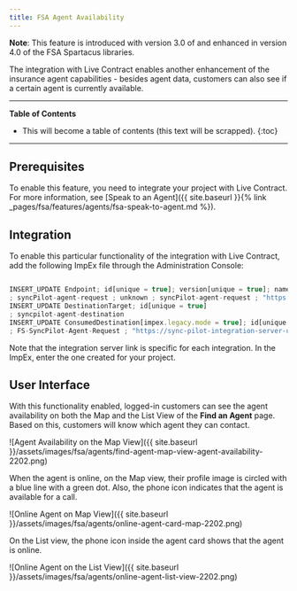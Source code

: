 ```yaml
---
title: FSA Agent Availability
---
```


**Note**: This feature is introduced with version 3.0 of and enhanced in version 4.0 of the FSA Spartacus libraries.

The integration with Live Contract enables another enhancement of the insurance agent capabilities - besides agent data, customers can also see if a certain agent is currently available. 

***

**Table of Contents**

- This will become a table of contents (this text will be scrapped).
{:toc}

***

## Prerequisites

To enable this feature, you need to integrate your project with Live Contract. For more information, see [Speak to an Agent]({{ site.baseurl }}{% link _pages/fsa/features/agents/fsa-speak-to-agent.md %}).

## Integration

To enable this particular functionality of the integration with Live Contract, add the following ImpEx file through the Administration Console:

```ts

INSERT_UPDATE Endpoint; id[unique = true]; version[unique = true]; name; specUrl
; syncPilot-agent-request ; unknown ; syncPilot-agent-request ; "https://sync-pilot-integration-server-url"
INSERT_UPDATE DestinationTarget; id[unique = true]
; syncpilot-agent-destination
INSERT_UPDATE ConsumedDestination[impex.legacy.mode = true]; id[unique = true]; url; endpoint(id, version); destinationTarget(id);
; FS-SyncPilot-Agent-Request ; "https://sync-pilot-integration-server-url" ; syncPilot-agent-request:unknown ; syncpilot-agent-destination ;

```
Note that the integration server link is specific for each integration. In the ImpEx, enter the one created for your project.

## User Interface

With this functionality enabled, logged-in customers can see the agent availability on both the Map and the List View of the **Find an Agent** page. 
Based on this, customers will know which agent they can contact.

![Agent Availability on the Map View]({{ site.baseurl }}/assets/images/fsa/agents/find-agent-map-view-agent-availability-2202.png) 

When the agent is online, on the Map view, their profile image is circled with a blue line with a green dot. 
Also, the phone icon indicates that the agent is available for a call.

![Online Agent on Map View]({{ site.baseurl }}/assets/images/fsa/agents/online-agent-card-map-2202.png) 

On the List view, the phone icon inside the agent card shows that the agent is online.

![Online Agent on the List View]({{ site.baseurl }}/assets/images/fsa/agents/online-agent-list-view-2202.png)  
 

 
